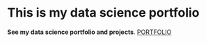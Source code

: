 # This is my data science portfolio

**See my data science portfolio and projects**.
[PORTFOLIO](https://surawut-jirasaktavee.github.io/surawut-datascience-portfolio/)

